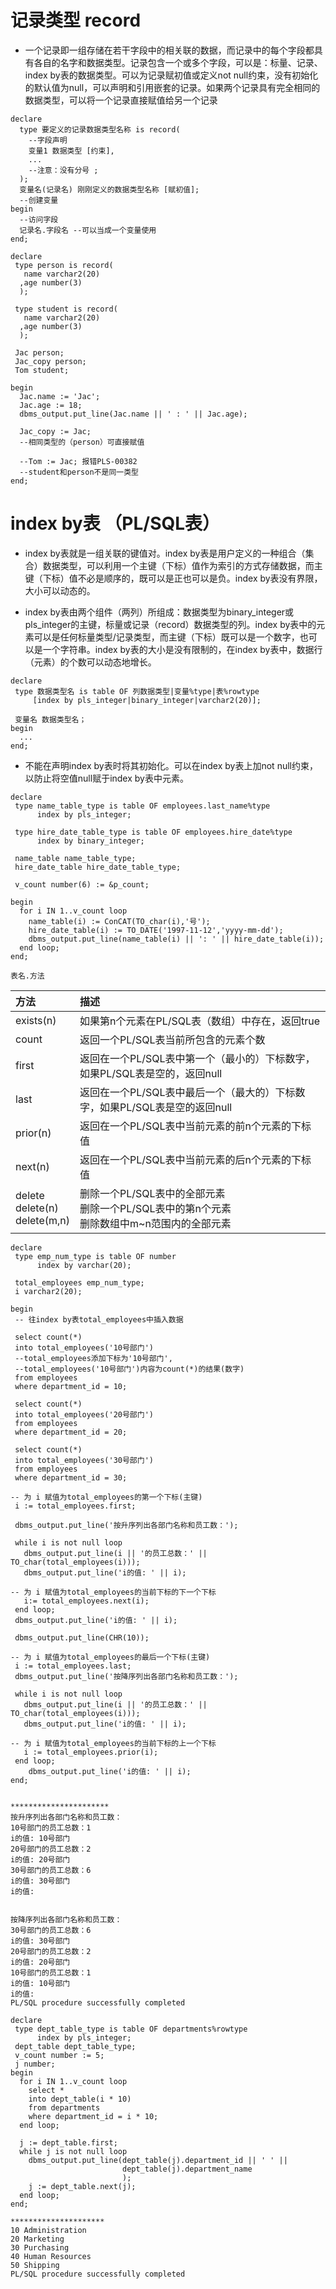 # 记录类型 record

- 一个记录即一组存储在若干字段中的相关联的数据，而记录中的每个字段都具有各自的名字和数据类型。记录包含一个或多个字段，可以是：标量、记录、index by表的数据类型。可以为记录赋初值或定义not null约束，没有初始化的默认值为null，可以声明和引用嵌套的记录。如果两个记录具有完全相同的数据类型，可以将一个记录直接赋值给另一个记录

```plsql
declare
  type 要定义的记录数据类型名称 is record(
    --字段声明
    变量1 数据类型 [约束],
    ... 
    --注意：没有分号 ;
  );
  变量名(记录名) 刚刚定义的数据类型名称 [赋初值];
  --创建变量
begin
  --访问字段
  记录名.字段名 --可以当成一个变量使用
end;
```

```plsql
declare 
 type person is record(
   name varchar2(20)
  ,age number(3)
  );

 type student is record(
   name varchar2(20)
  ,age number(3)
  );
  
 Jac person;
 Jac_copy person;
 Tom student;
 
begin
  Jac.name := 'Jac';
  Jac.age := 18;
  dbms_output.put_line(Jac.name || ' : ' || Jac.age);
  
  Jac_copy := Jac;
  --相同类型的（person）可直接赋值
  
  --Tom := Jac; 报错PLS-00382
  --student和person不是同一类型
end;
```

# index by表 （PL/SQL表）

- index by表就是一组关联的键值对。index by表是用户定义的一种组合（集合）数据类型，可以利用一个主键（下标）值作为索引的方式存储数据，而主键（下标）值不必是顺序的，既可以是正也可以是负。index by表没有界限，大小可以动态的。

- index by表由两个组件（两列）所组成：数据类型为binary\_integer或pls\_integer的主键，标量或记录（record）数据类型的列。index by表中的元素可以是任何标量类型/记录类型，而主键（下标）既可以是一个数字，也可以是一个字符串。index by表的大小是没有限制的，在index by表中，数据行（元素）的个数可以动态地增长。

```plsql
declare
 type 数据类型名 is table OF 列数据类型|变量%type|表%rowtype
     [index by pls_integer|binary_integer|varchar2(20)];

 变量名 数据类型名；
begin
  ...
end;
```

- 不能在声明index by表时将其初始化。可以在index by表上加not null约束，以防止将空值null赋于index by表中元素。

```plsql
declare
 type name_table_type is table OF employees.last_name%type
      index by pls_integer;
      
 type hire_date_table_type is table OF employees.hire_date%type
      index by binary_integer;
  
 name_table name_table_type;
 hire_date_table hire_date_table_type;
 
 v_count number(6) := &p_count;
 
begin
  for i IN 1..v_count loop
    name_table(i) := ConCAT(TO_char(i),'号');
    hire_date_table(i) := TO_DATE('1997-11-12','yyyy-mm-dd');
    dbms_output.put_line(name_table(i) || ': ' || hire_date_table(i));
  end loop;
end;
```

```
表名.方法
```

| 方法                                   | 描述                                                         |
| :------------------------------------- | :----------------------------------------------------------- |
| exists(n)                              | 如果第n个元素在PL/SQL表（数组）中存在，返回true              |
| count                                  | 返回一个PL/SQL表当前所包含的元素个数                         |
| first                                  | 返回在一个PL/SQL表中第一个（最小的）下标数字，如果PL/SQL表是空的，返回null |
| last                                   | 返回在一个PL/SQL表中最后一个（最大的）下标数字，如果PL/SQL表是空的返回null |
| prior(n)                               | 返回在一个PL/SQL表中当前元素的前n个元素的下标值              |
| next(n)                                | 返回在一个PL/SQL表中当前元素的后n个元素的下标值              |
| delete<br />delete(n)<br />delete(m,n) | 删除一个PL/SQL表中的全部元素<br />删除一个PL/SQL表中的第n个元素<br />删除数组中m\~n范围内的全部元素 |

```plsql
declare
 type emp_num_type is table OF number
      index by varchar(20);
 
 total_employees emp_num_type;
 i varchar2(20);

begin
 -- 往index by表total_employees中插入数据
 
 select count(*)
 into total_employees('10号部门')
 --total_employees添加下标为'10号部门',
 --total_employees('10号部门')内容为count(*)的结果(数字)
 from employees
 where department_id = 10;
 
 select count(*) 
 into total_employees('20号部门')
 from employees
 where department_id = 20;
 
 select count(*)
 into total_employees('30号部门')
 from employees
 where department_id = 30;
 
-- 为 i 赋值为total_employees的第一个下标(主键)
 i := total_employees.first;

 dbms_output.put_line('按升序列出各部门名称和员工数：');

 while i is not null loop
   dbms_output.put_line(i || '的员工总数：' || TO_char(total_employees(i)));
   dbms_output.put_line('i的值: ' || i);
    
-- 为 i 赋值为total_employees的当前下标的下一个下标  
   i:= total_employees.next(i);
 end loop;
 dbms_output.put_line('i的值: ' || i);
     
 dbms_output.put_line(CHR(10));

-- 为 i 赋值为total_employees的最后一个下标(主键)
 i := total_employees.last;
 dbms_output.put_line('按降序列出各部门名称和员工数：');
 
 while i is not null loop
   dbms_output.put_line(i || '的员工总数：' || TO_char(total_employees(i)));
   dbms_output.put_line('i的值: ' || i);

-- 为 i 赋值为total_employees的当前下标的上一个下标  
   i := total_employees.prior(i);
 end loop;
    dbms_output.put_line('i的值: ' || i);
end;


**********************
按升序列出各部门名称和员工数：
10号部门的员工总数：1
i的值: 10号部门
20号部门的员工总数：2
i的值: 20号部门
30号部门的员工总数：6
i的值: 30号部门
i的值: 


按降序列出各部门名称和员工数：
30号部门的员工总数：6
i的值: 30号部门
20号部门的员工总数：2
i的值: 20号部门
10号部门的员工总数：1
i的值: 10号部门
i的值: 
PL/SQL procedure successfully completed
```

```plsql
declare
 type dept_table_type is table OF departments%rowtype
      index by pls_integer;
 dept_table dept_table_type;
 v_count number := 5;
 j number;
begin
  for i IN 1..v_count loop
    select *
    into dept_table(i * 10)
    from departments
    where department_id = i * 10;
  end loop;
  
  j := dept_table.first;
  while j is not null loop
    dbms_output.put_line(dept_table(j).department_id || ' ' ||
                         dept_table(j).department_name
                         );
    j := dept_table.next(j);
  end loop;
end;

*********************
10 Administration
20 Marketing
30 Purchasing
40 Human Resources
50 Shipping
PL/SQL procedure successfully completed
```

